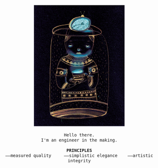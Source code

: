 <p align="center">
   <br>
   <img alt="GIF" src="/preview.gif" width="300px">
   <br>
   <br>
   <samp>Hello there.<br>I'm an engineer in the making.<br><br><b>PRINCIPLES</b><br>
   &mdash;&mdash;measured quality &nbsp;&nbsp;&nbsp;&nbsp;&mdash;&mdash;simplistic elegance &nbsp;&nbsp;&nbsp;&mdash;&mdash;artistic integrity<br></samp>
   <br>
   <br>
   <br>
</p>
<!--
   GIF by the @chemical_sisters (https://giphy.com/chemical_sister)
->
